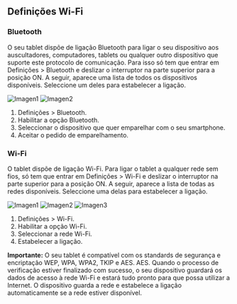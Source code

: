 ## Definições Wi-Fi

### Bluetooth

O seu tablet dispõe de ligação Bluetooth para ligar o seu dispositivo aos auscultadores, computadores, tablets ou qualquer outro dispositivo que suporte este protocolo de comunicação.  Para isso só tem que entrar em Definições > Bluetooth e deslizar o interruptor na parte superior para a posição ON. A seguir, aparece uma lista de todos os dispositivos disponíveis. Seleccione um deles para estabelecer a ligação.

![Imagen1](http://static.energysistem.com/images/manuals/42799/5a12ba39bda49.jpg)
![Imagen2](http://static.energysistem.com/images/manuals/42799/5a12ba684f4c5.jpg)

1.  Definições > Bluetooth.
2. Habilitar a opção Bluetooth.
3. Seleccionar o dispositivo que quer emparelhar com o seu smartphone.
4. Aceitar o pedido de emparelhamento.

### Wi-Fi

O tablet dispõe de ligação Wi-Fi. Para ligar o tablet a qualquer rede sem fios, só tem que entrar em Definições > Wi-Fi e deslizar o interruptor na parte superior para a posição ON. A seguir, aparece a lista de todas as redes disponíveis. Seleccione uma delas para estabelecer a ligação.

![Imagen1](http://static.energysistem.com/images/manuals/42799/5a12baebaf89c.jpg)
![Imagen2](http://static.energysistem.com/images/manuals/42799/5a12bb68c8d48.jpg)
![Imagen3](http://static.energysistem.com/images/manuals/42799/5a12bb92f2c9d.jpg)

1.  Definições > Wi-Fi.
2. Habilitar a opção Wi-Fi.
3. Seleccionar a rede Wi-Fi.
4. Estabelecer a ligação.

**Importante:** O seu tablet é compatível com os standards de segurança e encriptação WEP, WPA, WPA2, TKIP e AES.
AES. Quando o processo de verificação estiver finalizado com sucesso, o seu dispositivo guardará os dados
de acesso à rede Wi-Fi e estará tudo pronto para que possa utilizar a Internet. O dispositivo guarda a rede e
estabelece a ligação automaticamente se a rede estiver disponível.



